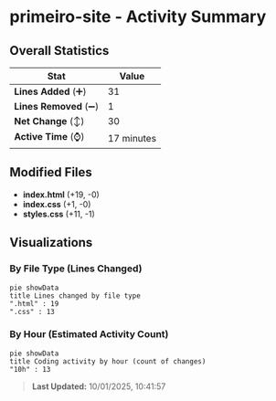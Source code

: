 # primeiro-site - Activity Summary 

## Overall Statistics

| Stat                   | Value                                                             |
| ---------------------- | ----------------------------------------------------------------- |
| **Lines Added** (➕)   | 31                                          |
| **Lines Removed** (➖) | 1                                        |
| **Net Change** (↕)    | 30                |
| **Active Time** (⌚)   | 17 minutes |


## Modified Files
- **index.html** (+19, -0)
- **index.css** (+1, -0)
- **styles.css** (+11, -1)

## Visualizations

### By File Type (Lines Changed)

```mermaid
pie showData
title Lines changed by file type
".html" : 19
".css" : 13
```

### By Hour (Estimated Activity Count)

```mermaid
pie showData
title Coding activity by hour (count of changes)
"10h" : 13
```


> **Last Updated:** 10/01/2025, 10:41:57